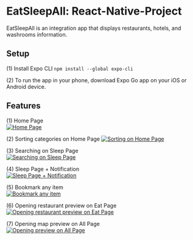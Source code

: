# EatSleepAll: React-Native-Project

EatSleepAll is an integration app that displays restaurants, hotels, and washrooms information.


## Setup
(1) Install Expo CLI  `npm install --global expo-cli`

(2) To run the app in your phone, download Expo Go app on your iOS or Android device.


## Features

(1) Home Page  
[![Home Page](https://img.youtube.com/vi/b5gbeVCoDyo/0.jpg)](https://youtu.be/b5gbeVCoDyo)  
  
(2) Sorting categories on Home Page
[![Sorting on Home Page](https://img.youtube.com/vi/Sjg_uZP83RI)](https://youtu.be/Sjg_uZP83RI)  
  
(3) Searching on Sleep Page  
[![Searching on Sleep Page](https://img.youtube.com/vi/0KN-MKF2lCQ/0.jpg)](https://youtu.be/0KN-MKF2lCQ) 
  
(4) Sleep Page + Notification  
[![Sleep Page + Notification](https://img.youtube.com/vi/mlZtpNdQ9pw/0.jpg)](https://youtu.be/mlZtpNdQ9pw)   
  
(5) Bookmark any item  
[![Bookmark any item](https://img.youtube.com/vi/ruxdIVR3ias)](https://youtu.be/ruxdIVR3ias)  
  
(6) Opening restaurant preview on Eat Page  
[![Opening restaurant preview on Eat Page](https://img.youtube.com/vi/1VRYqOKJsKM)](https://youtu.be/1VRYqOKJsKM)  
  
(7) Opening map preview on All Page  
[![Opening preview on All Page](https://img.youtube.com/vi/17VYpquEEIs)](https://youtu.be/17VYpquEEIs)  


